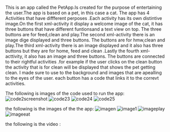 This is an app called the PetApp.Is created for the purpose of entertaining the user.The app is based on a pet, in this case a cat.
The app has 4 Activities that have diffferent perposes .Each activity has its own distintive image.On the first xml-activity it display a welcome 
image of the cat, it has three buttons that have different funtionsand a text view on top. The three buttons are for feed,clean and play.The second
xml-activity there is an image dige displayed and three buttons. The buttons are for hmw,clean and play.The third xml-activity there is an image displayed and it also has three 
buttons but they are for home, feed and clean .Lastly the fourth xml-acttivity, it also has an image and three buttons. The buttons are connected to their rightful 
activities .for  example if the user clicks on the clean button the activity that is for clean will be displayed that shows the pet getting clean. I made sure to use to the background and images that are apealling to the eyes of the user. each button has a code that links it to the correvt activities.


The following is images of the code used to run the app:
![code2screenshot](https://github.com/ST1044373BO/PetApp/assets/161457359/03fd2bca-4204-4b3a-b2bb-00be71240efa)
![code23](https://github.com/ST1044373BO/PetApp/assets/161457359/505ca59b-2316-4731-be1a-c794dbdfd6a7)
![code24](https://github.com/ST1044373BO/PetApp/assets/161457359/3dd605cb-b2a6-4637-a695-be77cd6d6343)
![code25](https://github.com/ST1044373BO/PetApp/assets/161457359/c332a0b8-94f7-41e1-8082-d5ccd9f3b442)

the following is the images of the the app:
![imagen](https://github.com/ST1044373BO/PetApp/assets/161457359/d7a176a7-7cd4-4722-ae32-d4ea44ea77c2)
![image1](https://github.com/ST1044373BO/PetApp/assets/161457359/c5b53c86-5f7a-4040-b618-3c5689343a92)
![imageplay](https://github.com/ST1044373BO/PetApp/assets/161457359/ae4f4a59-68d8-4ad8-8150-cd3b258314c6)
![imageeat](https://github.com/ST1044373BO/PetApp/assets/161457359/d24cf66e-c8e0-4e19-a108-1b77db76cafc)


the following is the video :

